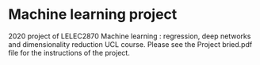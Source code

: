 # Machine learning project

2020 project of LELEC2870 Machine learning : regression, deep networks and dimensionality reduction UCL course.
Please see the Project bried.pdf file for the instructions of the project.
